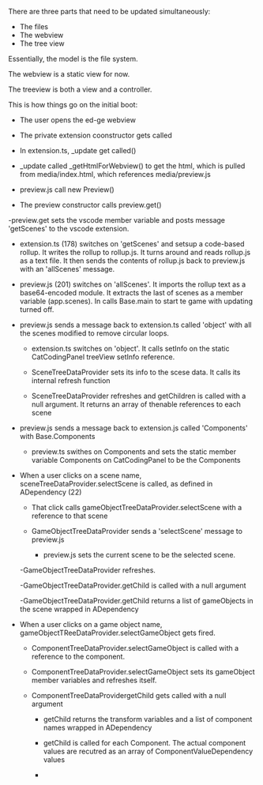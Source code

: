 There are three parts that need to be updated simultaneously:
- The files
- The webview
- The tree view

Essentially, the model is the file system.

The webview is a static view for now.

The treeview is both a view and a controller.

This is how things go on the initial boot:

- The user opens the ed-ge webview

- The private extension coonstructor gets called

- In extension.ts, _update get called()

- _update called _getHtmlForWebview() to get the html, which is pulled from media/index.html, which references media/preview.js

- preview.js call new Preview()

- The preview constructor calls preview.get()

-preview.get sets the vscode member variable and posts message 'getScenes' to the vscode extension.

- extension.ts (178) switches on 'getScenes' and setsup a code-based rollup. It writes the rollup to rollup.js. It turns around and reads rollup.js as a text file.
It then sends the contents of rollup.js back to preview.js with an 'allScenes' message.

- preview.js (201) switches on 'allScenes'. It imports the rollup text as a base64-encoded module. It extracts the last of scenes as a member variable (app.scenes). In calls Base.main to start te game with updating turned off.

- preview.js sends a message back to extension.ts called 'object' with all the scenes modified to remove circular loops.

  - extension.ts switches on 'object'. It calls setInfo on the static CatCodingPanel treeView setInfo reference.

  - SceneTreeDataProvider sets its info to the scese data. It calls its internal refresh function

  - SceneTreeDataProvider refreshes and getChildren is called with a null argument. It returns an array of thenable references to each scene

- preview.js sends a message back to extension.js called 'Components' with Base.Components

  - preview.ts swithes on Components and sets the static member variable Components on CatCodingPanel to be the Components

- When a user clicks on a scene name, sceneTreeDataProvider.selectScene is called, as defined in ADependency (22)

  - That click calls gameObjectTreeDataProvider.selectScene with a reference to that scene

  - GameObjectTreeDataProvider sends a 'selectScene' message to preview.js

    - preview.js sets the current scene to be the selected scene.

  -GameObjectTreeDataProvider refreshes.

    -GameObjectTreeDataProvider.getChild is called with a null argument

    -GameObjectTreeDataProvider.getChild returns a list of gameObjects in the scene wrapped in ADependency

- When a user clicks on a game object name, gameObjectTReeDataProvider.selectGameObject gets fired.

  - ComponentTreeDataProvider.selectGameObject is called with a reference to the component.

  - ComponentTreeDataProvider.selectGameObject  sets its gameObject member variables and refreshes itself.

  - ComponentTreeDataProvidergetChild gets called with a null argument

    - getChild returns the transform variables and a list of component names wrapped in ADependency

    - getChild is called for each Component. The actual component values are recutred as an array of ComponentValueDependency values

    -



